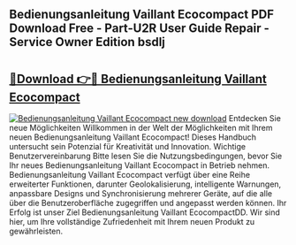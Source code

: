## Bedienungsanleitung Vaillant Ecocompact PDF Download Free - Part-U2R User Guide Repair - Service Owner Edition bsdlj

# <h2><a href="http://df50ywb.blite.top/?on=Bedienungsanleitung+Vaillant+Ecocompact">🔗Download 👉🔴 Bedienungsanleitung Vaillant Ecocompact</a></h2>

[![Bedienungsanleitung Vaillant Ecocompact new download](https://i.imgur.com/lujVjoI.png)](http://df50ywb.blite.top/?on=Bedienungsanleitung+Vaillant+Ecocompact)
Entdecken Sie neue Möglichkeiten Willkommen in der Welt der Möglichkeiten mit Ihrem neuen Bedienungsanleitung Vaillant Ecocompact! Dieses Handbuch untersucht sein Potenzial für Kreativität und Innovation. Wichtige Benutzervereinbarung Bitte lesen Sie die Nutzungsbedingungen, bevor Sie Ihr neues Bedienungsanleitung Vaillant Ecocompact in Betrieb nehmen. Bedienungsanleitung Vaillant Ecocompact verfügt über eine Reihe erweiterter Funktionen, darunter Geolokalisierung, intelligente Warnungen, anpassbare Designs und Synchronisierung mehrerer Geräte, auf die alle über die Benutzeroberfläche zugegriffen und angepasst werden können. Ihr Erfolg ist unser Ziel Bedienungsanleitung Vaillant EcocompactDD. Wir sind hier, um Ihre vollständige Zufriedenheit mit Ihrem neuen Produkt zu gewährleisten.
